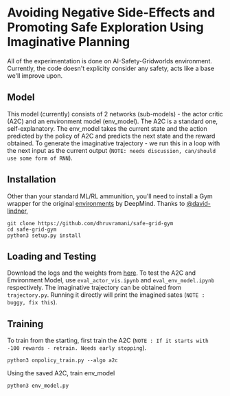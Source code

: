 # Avoiding Negative Side-Effects and Promoting Safe Exploration Using Imaginative Planning

All of the experimentation is done on AI-Safety-Gridworlds environment. Currently, the code doesn't explicity consider any safety, acts like a base we'll improve upon.

## Model 
This model (currently) consists of 2 networks (sub-models) - the actor critic (A2C) and an environment model (env_model).
The A2C is a standard one, self-explanatory. The env_model takes the current state and the action predicted by the policy of A2C and predicts the next state and the reward obtained. To generate the imaginative trajectory - we run this in a loop with the next input as the current output (`NOTE: needs discussion, can/should use some form of RNN`).

## Installation
Other than your standard ML/RL ammunition, you'll need to install a Gym wrapper for the original [environments](https://github.com/deepmind/ai-safety-gridworlds) by DeepMind. Thanks to [@david-lindner](https://github.com/david-lindner), 
```shell
git clone https://github.com/dhruvramani/safe-grid-gym
cd safe-grid-gym
python3 setup.py install
```

## Loading and Testing
Download the logs and the weights from [here](https://drive.google.com/drive/folders/1-IPWRcXzoVy1g_rNBqiEwnwpz6uELqzN?usp=sharing). To test the A2C and Environment Model, use `eval_actor_vis.ipynb` and `eval_env_model.ipynb` respectively. The imaginative trajectory can be obtained from `trajectory.py`. Running it directly will print the imagined sates (`NOTE : buggy, fix this`). 

## Training
To train from the starting, first train the A2C (`NOTE : If it starts with -100 rewards - retrain. Needs early stopping`).  
```
python3 onpolicy_train.py --algo a2c
```
Using the saved A2C, train env_model 
```
python3 env_model.py
```
